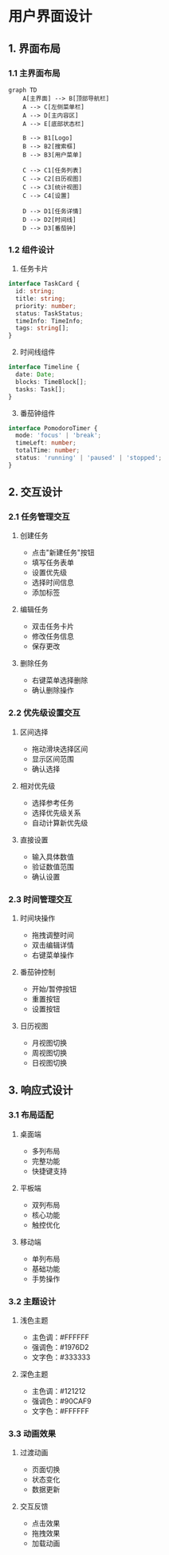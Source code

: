 # 用户界面设计

## 1. 界面布局

### 1.1 主界面布局
```mermaid
graph TD
    A[主界面] --> B[顶部导航栏]
    A --> C[左侧菜单栏]
    A --> D[主内容区]
    A --> E[底部状态栏]
    
    B --> B1[Logo]
    B --> B2[搜索框]
    B --> B3[用户菜单]
    
    C --> C1[任务列表]
    C --> C2[日历视图]
    C --> C3[统计视图]
    C --> C4[设置]
    
    D --> D1[任务详情]
    D --> D2[时间线]
    D --> D3[番茄钟]
```

### 1.2 组件设计
1. 任务卡片
```typescript
interface TaskCard {
  id: string;
  title: string;
  priority: number;
  status: TaskStatus;
  timeInfo: TimeInfo;
  tags: string[];
}
```

2. 时间线组件
```typescript
interface Timeline {
  date: Date;
  blocks: TimeBlock[];
  tasks: Task[];
}
```

3. 番茄钟组件
```typescript
interface PomodoroTimer {
  mode: 'focus' | 'break';
  timeLeft: number;
  totalTime: number;
  status: 'running' | 'paused' | 'stopped';
}
```

## 2. 交互设计

### 2.1 任务管理交互
1. 创建任务
   - 点击"新建任务"按钮
   - 填写任务表单
   - 设置优先级
   - 选择时间信息
   - 添加标签

2. 编辑任务
   - 双击任务卡片
   - 修改任务信息
   - 保存更改

3. 删除任务
   - 右键菜单选择删除
   - 确认删除操作

### 2.2 优先级设置交互
1. 区间选择
   - 拖动滑块选择区间
   - 显示区间范围
   - 确认选择

2. 相对优先级
   - 选择参考任务
   - 选择优先级关系
   - 自动计算新优先级

3. 直接设置
   - 输入具体数值
   - 验证数值范围
   - 确认设置

### 2.3 时间管理交互
1. 时间块操作
   - 拖拽调整时间
   - 双击编辑详情
   - 右键菜单操作

2. 番茄钟控制
   - 开始/暂停按钮
   - 重置按钮
   - 设置按钮

3. 日历视图
   - 月视图切换
   - 周视图切换
   - 日视图切换

## 3. 响应式设计

### 3.1 布局适配
1. 桌面端
   - 多列布局
   - 完整功能
   - 快捷键支持

2. 平板端
   - 双列布局
   - 核心功能
   - 触控优化

3. 移动端
   - 单列布局
   - 基础功能
   - 手势操作

### 3.2 主题设计
1. 浅色主题
   - 主色调：#FFFFFF
   - 强调色：#1976D2
   - 文字色：#333333

2. 深色主题
   - 主色调：#121212
   - 强调色：#90CAF9
   - 文字色：#FFFFFF

### 3.3 动画效果
1. 过渡动画
   - 页面切换
   - 状态变化
   - 数据更新

2. 交互反馈
   - 点击效果
   - 拖拽效果
   - 加载动画 
